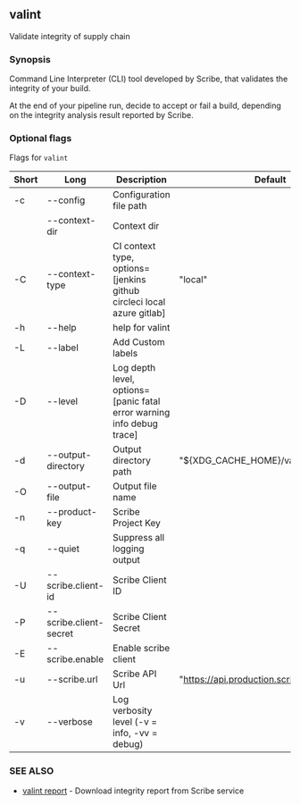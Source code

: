 ## valint

Validate integrity of supply chain

### Synopsis

Command Line Interpreter (CLI) tool developed by Scribe, that validates the integrity of your build.
	
At the end of your pipeline run, decide to accept or fail a build, depending on the integrity analysis result reported by Scribe.

### Optional flags 
Flags for `valint`


| Short | Long | Description | Default |
| --- | --- | --- | --- |
| -c | --config | Configuration file path | |
| | --context-dir | Context dir | |
| -C | --context-type | CI context type, options=[jenkins github circleci local azure gitlab] | "local" |
| -h | --help | help for valint | |
| -L | --label | Add Custom labels | |
| -D | --level | Log depth level, options=[panic fatal error warning info debug trace] | |
| -d | --output-directory | Output directory path | "${XDG_CACHE_HOME}/valint" |
| -O | --output-file | Output file name | |
| -n | --product-key | Scribe Project Key | |
| -q | --quiet | Suppress all logging output | |
| -U | --scribe.client-id | Scribe Client ID | |
| -P | --scribe.client-secret | Scribe Client Secret | |
| -E | --scribe.enable | Enable scribe client | |
| -u | --scribe.url | Scribe API Url | "https://api.production.scribesecurity.com" |
| -v | --verbose | Log verbosity level (-v = info, -vv = debug) | |


### SEE ALSO

* [valint report](valint_report.md)	 - Download integrity report from Scribe service

